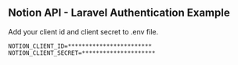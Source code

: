 ## Notion API - Laravel Authentication Example

Add your client id and client secret to .env file.
```
NOTION_CLIENT_ID=************************
NOTION_CLIENT_SECRET=*********************
```
